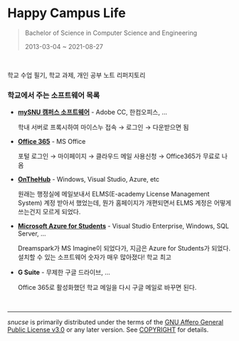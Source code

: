 Happy Campus Life
========
> Bachelor of Science in Computer Science and Engineering
>
> 2013-03-04 ~ 2021-08-27

&nbsp;

학교 수업 필기, 학교 과제, 개인 공부 노트 리퍼지토리

### 학교에서 주는 소프트웨어 목록
*   **[mySNU 캠퍼스 소프트웨어]** - Adobe CC, 한컴오피스, ...

    학내 서버로 프록시하여 마이스누 접속 &rarr; 로그인 &rarr; 다운받으면 됨

*   **[Office 365]** - MS Office

    포털 로그인 &rarr; 마이페이지 &rarr; 클라우드 메일 사용신청 &rarr;
    Office365가 무료로 나옴

*   **[OnTheHub]** - Windows, Visual Studio, Azure, etc

    원래는 행정실에 메일보내서 ELMS(E-academy License Management System) 계정 받아서 했었는데, 뭔가 홈페이지가 개편되면서 ELMS 계정은 어떻게 쓰는건지 모르게 되었다.

*   **[Microsoft Azure for Students]** - Visual Studio Enterprise, Windows, SQL Server, ...

    Dreamspark가 MS Imagine이 되었다가, 지금은 Azure for Students가 되었다. 설치할 수 있는 소프트웨어 숫자가 매우 많아졌다! 학교 최고

*   **G Suite** - 무제한 구글 드라이브, ...

    Office 365로 활성화했던 학교 메일을 다시 구글 메일로 바꾸면 된다.

<br>

--------

*snucse* is primarily distributed under the terms of the [GNU Affero General
Public License v3.0] or any later version. See [COPYRIGHT] for details.

[mySNU 캠퍼스 소프트웨어]: http://board.snu.ac.kr/apiboard/574
[Office 365]: http://my.snu.ac.kr/mysnu/
[OnTheHub]: https://snu.onthehub.com/WebStore/ProductsByMajorVersionList.aspx
[Microsoft Azure for Students]: https://portal.azure.com/#blade/Microsoft_Azure_Education/EducationMenuBlade/software
[GNU Affero General Public License v3.0]: LICENSE
[COPYRIGHT]: COPYRIGHT
